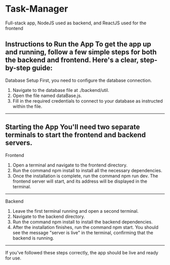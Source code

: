 # Task-Manager
Full-stack app, NodeJS used as backend, and ReactJS used for the frontend

Instructions to Run the App
To get the app up and running,  follow a few simple steps for both the backend and frontend. Here's a clear, step-by-step guide:
-------------------------------------------------------
Database Setup
First, you need to configure the database connection.

1. Navigate to the database file at ./backend/util.
2. Open the file named dataBase.js.
3. Fill in the required credentials to connect to your database as instructed within the file.
-------------------------------------------------------
Starting the App
You'll need two separate terminals to start the frontend and backend servers.
-------------------------------------------------------
Frontend

1. Open a terminal and navigate to the frontend directory.
2. Run the command npm install to install all the necessary dependencies.
3. Once the installation is complete, run the command npm run dev. The frontend server will start, and its address will be displayed in the terminal.
-------------------------------------------------------
Backend

1. Leave the first terminal running and open a second terminal.
2. Navigate to the backend directory.
3. Run the command npm install to install the backend dependencies.
4. After the installation finishes, run the command npm start. You should see the message "server is live" in the terminal, confirming that the backend is running.
-------------------------------------------------------
If you've followed these steps correctly, the app should be live and ready for use.
